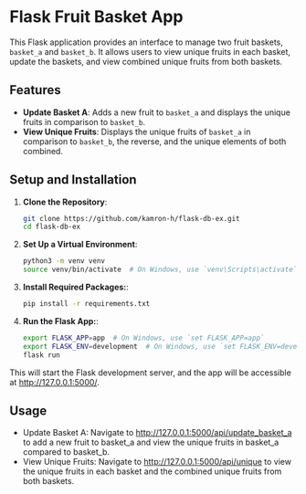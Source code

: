 # Flask Fruit Basket App

This Flask application provides an interface to manage two fruit baskets, `basket_a` and `basket_b`. It allows users to view unique fruits in each basket, update the baskets, and view combined unique fruits from both baskets.

## Features

- **Update Basket A**: Adds a new fruit to `basket_a` and displays the unique fruits in comparison to `basket_b`.
- **View Unique Fruits**: Displays the unique fruits of `basket_a` in comparison to `basket_b`, the reverse, and the unique elements of both combined.

## Setup and Installation

1. **Clone the Repository**:
   ```bash
   git clone https://github.com/kamron-h/flask-db-ex.git
   cd flask-db-ex
2. **Set Up a Virtual Environment**:
   ```bash
   python3 -m venv venv
   source venv/bin/activate  # On Windows, use `venv\Scripts\activate`
3. **Install Required Packages:**:
   ```bash
   pip install -r requirements.txt
4. **Run the Flask App:**:
   ```bash
   export FLASK_APP=app  # On Windows, use `set FLASK_APP=app`
   export FLASK_ENV=development  # On Windows, use `set FLASK_ENV=development`
   flask run

This will start the Flask development server, and the app will be accessible at http://127.0.0.1:5000/.

## Usage
- Update Basket A: Navigate to http://127.0.0.1:5000/api/update_basket_a to add a new fruit to basket_a and view the unique fruits in basket_a compared to basket_b.
- View Unique Fruits: Navigate to http://127.0.0.1:5000/api/unique to view the unique fruits in each basket and the combined unique fruits from both baskets.
